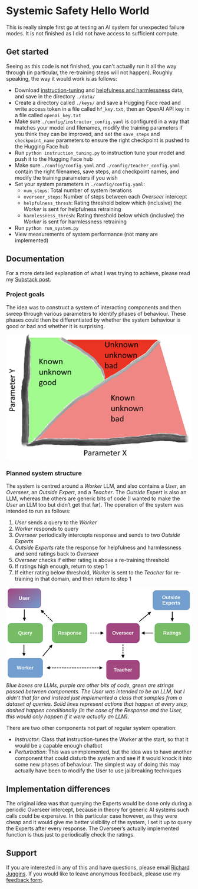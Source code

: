 # Systemic Safety Hello World

This is really simple first go at testing an AI system for unexpected failure modes. It is not finished as I did not have access to sufficient compute.

## Get started

Seeing as this code is not finished, you can't actually run it all the way through (in particular, the re-training steps will not happen). Roughly speaking, the way it would work is as follows:

- Download [instruction-tuning]() and [helpfulness and harmlessness]() data, and save in the directory `./data/`
- Create a directory called `./keys/` and save a Hugging Face read and write access token in a file called `hf_key.txt`, then an OpenAI API key in a file called `openai_key.txt`
- Make sure `./config/instructor_config.yaml` is configured in a way that matches your model and filenames, modify the training parameters if you think they can be improved, and set the `save_steps` and `checkpoint_name` parameters to ensure the right checkpoint is pushed to the Hugging Face hub
- Run `python instruction_tuning.py` to instruction tune your model and push it to the Hugging Face hub
- Make sure `./config/config.yaml` and `./config/teacher_config.yaml` contain the right filenames, save steps, and checkpoint names, and modify the training parameters if you wish
- Set your system parameters in `./config/config.yaml`: 
    - `num_steps`: Total number of system iterations
    - `overseer_steps`: Number of steps between each *Overseer* intercept
    - `helpfulness_thresh`: Rating threshold below which (inclusive) the *Worker* is sent for helpfulness retraining
    - `harmlessness_thresh`: Rating threshold below which (inclusive) the *Worker* is sent for harmlessness retraining
- Run `python run_system.py`
- View measurements of system performance (not many are implemented)

## Documentation

For a more detailed explanation of what I was trying to achieve, please read my [Substack post]().

### Project goals

The idea was to construct a system of interacting components and then sweep through various parameters to identify phases of behaviour. These phases could then be differentiated by whether the system behaviour is good or bad and whether it is surprising.

![System phases](./images/unknown_unknowns.png)

### Planned system structure

The system is centred around a *Worker* LLM, and also contains a *User*, an *Overseer*, an *Outside Expert*, and a *Teacher*. The *Outside Expert* is also an LLM, whereas the others are generic bits of code (I wanted to make the *User* an LLM too but didn’t get that far). The operation of the system was intended to run as follows:

1. *User* sends a query to the *Worker*
2. *Worker* responds to query
3. *Overseer* periodically intercepts response and sends to two *Outside Experts*
4. *Outside Experts* rate the response for helpfulness and harmlessness and send ratings back to *Overseer*
5. *Overseer* checks if either rating is above a re-training threshold
6. If ratings high enough, return to step 1
7. If either rating below threshold, *Worker* is sent to the *Teacher* for re-training in that domain, and then return to step 1

![System diagram](./images/systemic_safety_hello_world.png)
*Blue boxes are LLMs, purple are other bits of code, green are strings passed between components. The User was intended to be an LLM, but I didn’t that far and instead just implemented a class that samples from a dataset of queries. Solid lines represent actions that happen at every step, dashed happen conditionally (in the case of the Response and the User, this would only happen if it were actually an LLM).*

There are two other components not part of regular system operation: 

- *Instructor*: Class that instruction-tunes the Worker at the start, so that it would be a capable enough chatbot
- *Perturbation*: This was unimplemented, but the idea was to have another component that could disturb the system and see if it would knock it into some new phases of behaviour. The simplest way of doing this may actually have been to modify the User to use jailbreaking techniques

## Implementation differences

The original idea was that querying the Experts would be done only during a periodic Overseer intercept, because in theory for generic AI systems such calls could be expensive. In this particular case however, as they were cheap and it would give me better visibility of the system, I set it up to query the Experts after every response. The Overseer’s actually implemented function is thus just to periodically check the ratings. 

## Support

If you are interested in any of this and have questions, please email [Richard Juggins](richard.juggins@gmail.com). If you would like to leave anonymous feedback, please use my [feedback form][def].

[def]: https://docs.google.com/forms/d/e/1FAIpQLSdyisSOndK1H1JT0NAbnA35LJgoJrl9f_NiJi1FEljCr7-kJg/viewform